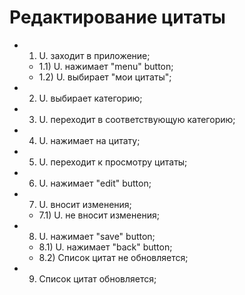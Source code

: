 # Редактирование цитаты

* 1) U. заходит в приложение;
  * 1.1) U. нажимает "menu" button;
  * 1.2) U. выбирает "мои цитаты";
* 2) U. выбирает категорию;
* 3) U. переходит в соответствующую категорию;
* 4) U. нажимает на цитату;
* 5) U. переходит к просмотру цитаты;
* 6) U. нажимает "edit" button;
* 7) U. вносит изменения;
  * 7.1) U. не вносит изменения;
* 8) U. нажимает "save" button;
  * 8.1) U. нажимает "back" button;
  * 8.2) Список цитат не обновляется;
* 9) Список цитат обновляется;
